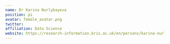```yaml
---
name: Dr Karina Nurlybayeva
position: pi
avatar: female_avatar.png
twitter: 
affiliation: Data Science
website: https://research-information.bris.ac.uk/en/persons/karina-nurlybayeva
---
```


